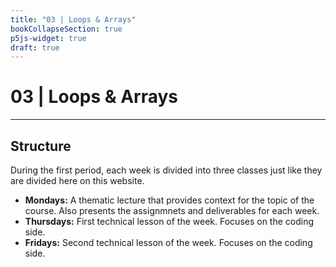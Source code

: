 ```yaml
---
title: "03 | Loops & Arrays"
bookCollapseSection: true
p5js-widget: true
draft: true
---
```


# 03 | Loops & Arrays

---

## Structure

During the first period, each week is divided into three classes just like they are divided here on this website.

- **Mondays:** A thematic lecture that provides context for the topic of the course. Also presents the assignmnets and deliverables for each week.
- **Thursdays:** First technical lesson of the week. Focuses on the coding side.
- **Fridays:** Second technical lesson of the week. Focuses on the coding side.